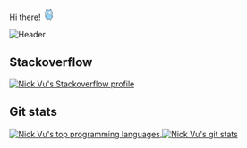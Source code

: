 <p>Hi there! <img src="dancing-gopher.gif" width="20" height="20" /></p>
<img src="headerline.png" alt="Header"/>
<h2>
Stackoverflow
</h2>
<a href="https://stackoverflow.com/users/9201587/nick-vu?tab=profile">
<img src="https://stackoverflow.com/users/flair/9201587.png?theme=clean" alt="Nick Vu's Stackoverflow profile"/>
</a>
<h2>
Git stats
</h2>
<div>
<a href="https://github.com/vuthanhnguyen92">
  <img align="center" src="https://github-readme-stats.vercel.app/api/top-langs/?username=vuthanhnguyen92&layout=compact" style="height:180px" alt="Nick Vu's top programming languages"/>
</a>
<a href="https://github.com/vuthanhnguyen92">
  <img align="center" src="https://github-readme-stats.vercel.app/api?username=vuthanhnguyen92&show_icons=true&include_all_commits=true&card_width=414&custom_title=Github%20Stats&text_bold=true&count_private=true" style="height:180px" alt="Nick Vu's git stats"/>
</a>
</div>
